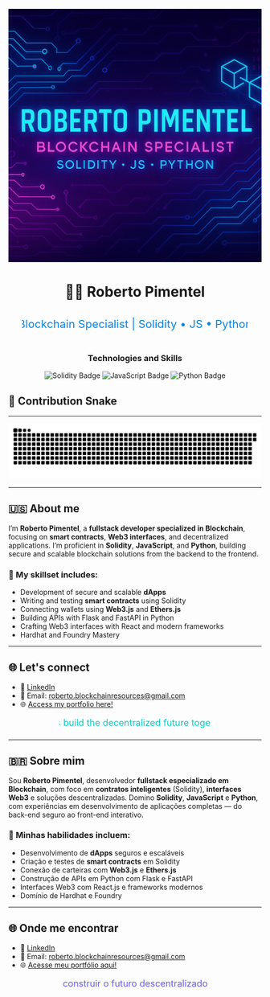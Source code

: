 <p align="center">
  <img src="./assets/banner.png" alt="Banner Roberto Pimentel" style="animation: pulse 2s infinite; max-width: 100%;" />
</p>

<h1 align="center">👨‍💻 Roberto Pimentel</h1>

<p align="center">
  <svg width="450" height="60">
    <text x="50%" y="50%" dominant-baseline="middle" text-anchor="middle" font-size="22" fill="#0984e3">
      Blockchain Specialist | Solidity • JS • Python
    </text>
  </svg>
</p>

<h3 align="center">Technologies and Skills</h3>

<p align="center">
  <img src="https://img.shields.io/badge/Solidity-Expert-brightgreen?style=for-the-badge&logo=ethereum" alt="Solidity Badge" />
  <img src="https://img.shields.io/badge/JavaScript-Advanced-yellow?style=for-the-badge&logo=javascript" alt="JavaScript Badge" />
  <img src="https://img.shields.io/badge/Python-Intermediate-blue?style=for-the-badge&logo=python" alt="Python Badge" />
</p>

## 🐍 Contribution Snake

---

<div align="center">
<img src="https://raw.githubusercontent.com/beto-rocha-blockchain/beto-rocha-blockchain/output/github-contribution-grid-snake.svg" alt="Snake animation" />
</div>

---

## 🇺🇸 About me

I’m **Roberto Pimentel**, a **fullstack developer specialized in Blockchain**, focusing on **smart contracts**, **Web3 interfaces**, and decentralized applications. I’m proficient in **Solidity**, **JavaScript**, and **Python**, building secure and scalable blockchain solutions from the backend to the frontend.

### 💼 My skillset includes:

- Development of secure and scalable **dApps**
- Writing and testing **smart contracts** using Solidity
- Connecting wallets using **Web3.js** and **Ethers.js**
- Building APIs with Flask and FastAPI in Python
- Crafting Web3 interfaces with React and modern frameworks
- Hardhat and Foundry Mastery

---

## 🌐 Let's connect

- 💼 [LinkedIn](https://www.linkedin.com/in/robertoblockchainresources)
- 📧 Email: roberto.blockchainresources@gmail.com
- 🌐 [Access my portfolio here!](https://beto-rocha-blockchain.github.io/beto-rocha-blockchain/)

<p align="center">
  <svg width="300" height="30">
    <text x="50%" y="50%" dominant-baseline="middle" text-anchor="middle" font-size="18" fill="#00cec9">
      Let's build the decentralized future together!
    </text>
  </svg>
</p>

---

## 🇧🇷 Sobre mim

Sou **Roberto Pimentel**, desenvolvedor **fullstack especializado em Blockchain**, com foco em **contratos inteligentes** (Solidity), **interfaces Web3** e soluções descentralizadas. Domino **Solidity**, **JavaScript** e **Python**, com experiências em desenvolvimento de aplicações completas — do back-end seguro ao front-end interativo.

### 💼 Minhas habilidades incluem:

- Desenvolvimento de **dApps** seguros e escaláveis
- Criação e testes de **smart contracts** em Solidity
- Conexão de carteiras com **Web3.js** e **Ethers.js**
- Construção de APIs em Python com Flask e FastAPI
- Interfaces Web3 com React.js e frameworks modernos
- Domínio de Hardhat e Foundry

---

## 🌐 Onde me encontrar

- 💼 [LinkedIn](https://www.linkedin.com/in/robertoblockchainresources)
- 📧 Email: roberto.blockchainresources@gmail.com
- 🌐 [Acesse meu portfólio aqui!](https://beto-rocha-blockchain.github.io/beto-rocha-blockchain/)

<p align="center">
  <svg width="300" height="30">
    <text x="50%" y="50%" dominant-baseline="middle" text-anchor="middle" font-size="18" fill="#6c5ce7">
      Vamos construir o futuro descentralizado juntos!
    </text>
  </svg>
</p>
